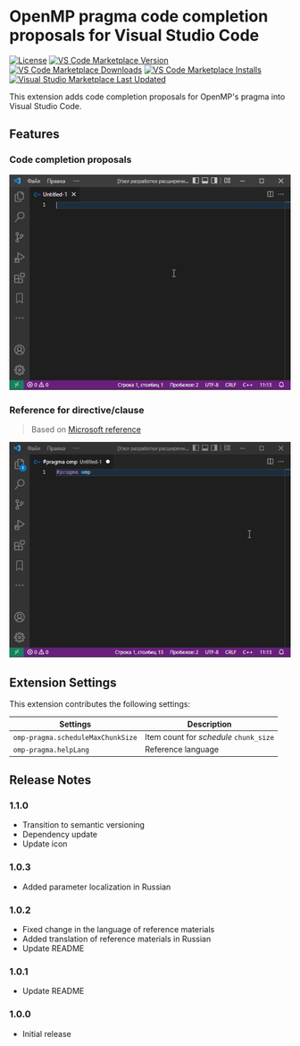 # OpenMP pragma code completion proposals for Visual Studio Code

[![License](https://img.shields.io/github/license/idma88/omp-pragma?style=for-the-badge)](https://github.com/idma88/omp-pragma/blob/master/LICENSE)
[![VS Code Marketplace Version](https://img.shields.io/visual-studio-marketplace/v/idma88.omp-pragma?style=for-the-badge)](https://marketplace.visualstudio.com/items?itemName=idma88.omp-pragma)
[![VS Code Marketplace Downloads](https://img.shields.io/visual-studio-marketplace/d/idma88.omp-pragma?style=for-the-badge)](https://marketplace.visualstudio.com/items?itemName=idma88.omp-pragma)
[![VS Code Marketplace Installs](https://img.shields.io/visual-studio-marketplace/i/idma88.omp-pragma?style=for-the-badge)](https://marketplace.visualstudio.com/items?itemName=idma88.omp-pragma)
[![Visual Studio Marketplace Last Updated](https://img.shields.io/visual-studio-marketplace/last-updated/idma88.omp-pragma?style=for-the-badge)](https://marketplace.visualstudio.com/items?itemName=idma88.omp-pragma)


This extension adds code completion proposals for OpenMP's pragma into Visual Studio Code.

## Features

### Code completion proposals
![Code completion proposals](https://raw.githubusercontent.com/idma88/omp-pragma/main/images/completion.gif)

### Reference for directive/clause

> Based on [Microsoft reference](https://docs.microsoft.com/en-us/cpp/parallel/openmp/2-directives)

![Reference](https://raw.githubusercontent.com/idma88/omp-pragma/main/images/reference.gif)

## Extension Settings

This extension contributes the following settings:

Settings | Description
-|-
`omp-pragma.scheduleMaxChunkSize` | Item count for *schedule* `chunk_size`
`omp-pragma.helpLang` | Reference language

## Release Notes

### 1.1.0
- Transition to semantic versioning
- Dependency update
- Update icon

### 1.0.3

- Added parameter localization in Russian

### 1.0.2

- Fixed change in the language of reference materials
- Added translation of reference materials in Russian
- Update README

### 1.0.1

- Update README

### 1.0.0

- Initial release
